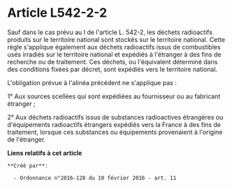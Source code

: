 # Article L542-2-2

Sauf dans le cas prévu au I de l'article L. 542-2, les déchets radioactifs produits sur le territoire national sont stockés
sur le territoire national. Cette règle s'applique également aux déchets radioactifs issus de combustibles usés irradiés sur
le territoire national et expédiés à l'étranger à des fins de recherche ou de traitement. Ces déchets, ou l'équivalent
déterminé dans des conditions fixées par décret, sont expédiés vers le territoire national. 

L'obligation prévue à l'alinéa précédent ne s'applique pas : 

1° Aux sources scellées qui sont expédiées au fournisseur ou au fabricant étranger ; 

2° Aux déchets radioactifs issus de substances radioactives étrangères ou d'équipements radioactifs étrangers expédiés vers
la France à des fins de traitement, lorsque ces substances ou équipements provenaient à l'origine de l'étranger.

**Liens relatifs à cet article**

	**Créé par**:

	  - Ordonnance n°2016-128 du 10 février 2016 - art. 11
